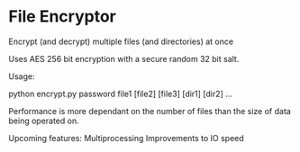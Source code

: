 # File Encryptor
 Encrypt (and decrypt) multiple files (and directories) at once

Uses AES 256 bit encryption with a secure random 32 bit salt.

Usage:

python encrypt.py password file1 [file2] [file3] [dir1] [dir2] ...

Performance is more dependant on the number of files than the size of data being operated on.

Upcoming features:
Multiprocessing
Improvements to IO speed

